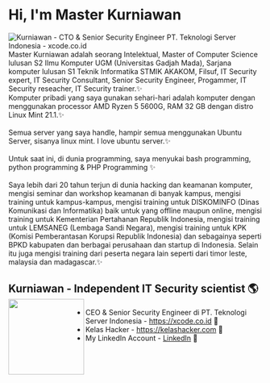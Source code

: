 # Hi, I'm Master Kurniawan

<img src="https://xcode.co.id/teknologiserverindonesia.png" alt="Kurniawan - CTO & Senior Security Engineer PT. Teknologi Server Indonesia - xcode.co.id">
Master Kurniawan adalah seorang Intelektual, Master of Computer Science lulusan S2 Ilmu Komputer UGM (Universitas Gadjah Mada), Sarjana komputer lulusan S1 Teknik Informatika STMIK AKAKOM, Filsuf, IT Security expert, IT Security Consultant, Senior Security Engineer, Progammer, IT Security reseacher, IT Security trainer.✨<br />Komputer pribadi yang saya gunakan sehari-hari adalah komputer dengan menggunakan processor AMD Ryzen 5 5600G, RAM 32 GB dengan distro Linux Mint 21.1.✨<br /><br />
Semua server yang saya handle, hampir semua menggunakan Ubuntu Server, sisanya linux mint. I love ubuntu server.✨<br /><br />
Untuk saat ini, di dunia programming, saya menyukai bash programming, python programming & PHP Programming ✨<br /><br />
Saya lebih dari 20 tahun terjun di dunia hacking dan keamanan komputer, mengisi seminar dan workshop keamanan di banyak kampus, mengisi training untuk kampus-kampus, mengisi training untuk DISKOMINFO (Dinas Komunikasi dan Informatika) baik untuk yang offline maupun online, mengisi training untuk Kementerian Pertahanan Republik Indonesia, mengisi training untuk LEMSANEG (Lembaga Sandi Negara), mengisi training untuk KPK (Komisi Pemberantasan Korupsi Republik Indonesia) dan sebagainya seperti BPKD kabupaten dan berbagai perusahaan dan startup di Indonesia. Selain itu juga mengisi training dari peserta negara lain seperti dari timor leste, malaysia dan madagascar.✨<br />

## Kurniawan - Independent IT Security scientist 🌎 <a href="https://kurniawanblog.xcode.co.id"><img align="left" width="150" height="150" src="https://avatars.githubusercontent.com/u/38490299?v=4?raw=true"></a>
- CEO & Senior Security Engineer di PT. Teknologi Server Indonesia -  <a href="https://xcode.co.id"> https://xcode.co.id</a> 🔭
- Kelas Hacker - <a href="https://kelashacker.com">https://kelashacker.com</a> 🔭
- My LinkedIn Account  -  <a href="https://www.linkedin.com/in/masterkurniawan/">LinkedIn</a>  👯 

